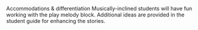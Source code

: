 Accommodations & differentiation
Musically-inclined students will have fun working with the play melody block.
Additional ideas are provided in the student guide for enhancing the stories.
